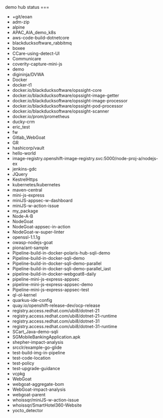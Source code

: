 demo hub status === 
* +git/eoan
* adm-zip
* alpine
* APAC_AIA_demo_k8s
* aws-code-build-dotnetcore
* blackducksoftware_rabbitmq
* boxee
* CCare-using-detect-UI
* Communicare
* coverity-capture-mini-js
* demo
* digininja/DVWA
* Docker
* docker-t1
* docker.io/blackducksoftware/opssight-core
* docker.io/blackducksoftware/opssight-image-getter
* docker.io/blackducksoftware/opssight-image-processor
* docker.io/blackducksoftware/opssight-pod-processor
* docker.io/blackducksoftware/opssight-scanner
* docker.io/prom/prometheus
* ducky-crm
* eric_test
* fw
* Gitlab_WebGoat
* GR
* hashicorp/vault
* hello-world
* image-registry.openshift-image-registry.svc:5000/node-proj-a/nodejs-ex
* jenkins-gdc
* JQuery
* KestrelHttps
* kubernetes/kubernetes
* maven-central
* mini-js-express
* miniJS-appsec-w-dashboard
* miniJS-w-action-issue
* my_package
* Node-A-B
* NodeGoat
* NodeGoat-appsec-in-action
* NodeGoat-w-super-linter
* openssl-1.1.1g
* owasp-nodejs-goat
* piona/ant-sample
* Pipeline-build-in-docker-polaris-hub-sqli-demo
* Pipeline-build-in-docker-sqli-demo
* Pipeline-build-in-docker-sqli-demo-parallel
* Pipeline-build-in-docker-sqli-demo-parallel_iast
* pipeline-build-in-docker-webgoat8-daily
* pipeline-mini-js-express-appsec
* pipeline-mini-js-express-appsec-demo
* Pipeline-mini-js-express-appsec-test
* ql-ol-kernel
* quarkus-ide-config
* quay.io/openshift-release-dev/ocp-release
* registry.access.redhat.com/ubi8/dotnet-21
* registry.access.redhat.com/ubi8/dotnet-21-runtime
* registry.access.redhat.com/ubi8/dotnet-31
* registry.access.redhat.com/ubi8/dotnet-31-runtime
* SCart_Java-demo-sqli
* SGMobileBankingApplication.apk
* shepher-impact-analysis
* srcclr/example-go-glide
* test-build-img-in-pipeline
* test-code-location
* test-policy
* test-upgrade-guidance
* vcpkg
* WebGoat
* webgoat-aggregate-bom
* WebGoat-impact-analysis
* webgoat-parent
* whoissqr/miniJS-w-action-issue
* whoissqr/SmartHotel360-Website
* yocto_detector
